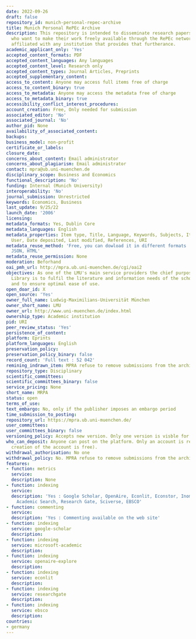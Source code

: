 ```yaml
---
date: 2022-09-26
draft: false
repository_id: munich-personal-repec-archive
title: Munich Personal RePEc Archive
description: This repository is intended to disseminate research papers of economists
  who want to make their work freely available through the RePEc network but are not
  affiliated with any institution that provides that furtherance.
academic_applicant_only: 'Yes'
accepted_content_formats: PDF
accepted_content_languages: Any languages
accepted_content_level: Research only
accepted_content_types: Journal Articles, Preprints
accepted_supplementary_content:
access_to_content: Anyone may access full items free of charge
access_to_content_binary: true
access_to_metadata: Anyone may access the metadata free of charge
access_to_metadata_binary: true
accessibility_conflict_interest_procedures:
account_creation: Free, Only needed for submission
associated_editor: 'No'
associated_journal: 'No'
author_pid: None
availability_of_associated_content:
backups:
business_model: non-profit
certificate_or_labels:
closure_date:
concerns_about_content: Email administrator
concerns_about_plagiarism: Email administrator
contact: mpra@ub.uni-muenchen.de
disciplinary_scope: Business and Economics
functional_description: 'No'
funding: Internal (Munich University)
interoperability: 'No'
journal_submission: Unrestricted
keywords: Economics, Business
last_update: 9/25/22
launch_date: '2006'
licensing:
metadata_formats: Yes, Dublin Core
metadata_languages: English
metadata_properties: Item type, Title, Language, Keywords, Subjects, Item ID, Depositing
  User, Date deposited, Last modified, References, URI
metadata_reuse_method: 'Free, you can dowload it in different formats : Dublin Core,
  JSON, HTML'
metadata_reuse_permission: None
moderation: Beforhand
oai_pmh_url: http://mpra.ub.uni-muenchen.de/cgi/oai2
objectives: As one of the LMU's main service providers the chief purpose of the University
  Library is to fulfil the literature and information needs of the scholarly community
  and to ensure optimal ease of use.
open_doar_id: X
open_source: 'Yes'
owner_full_name: Ludwig-Maximilians-Universität München
owner_short_name: LMU
owner_url: http://www.uni-muenchen.de/index.html
ownership_type: Academic institution
pid: URI
peer_review_status: 'Yes'
persistence_of_content:
platform: Eprints
platform_languages: English
preservation_policy:
preservation_policy_binary: false
record_count: 'Full text : 52 042'
remining_indrawn_item: MPRA refuse to remove submissions from the archive
repository_type: Disciplinary
scientific_committees:
scientific_committees_binary: false
service_pricing: None
short_name: MRPA
status: open
terms_of_use:
text_embargo: No, only if the publisher imposes an embargo period
time_submission_to_posting:
repository_url: https://mpra.ub.uni-muenchen.de/
user_committees:
user_committees_binary: false
versioning_policy: Accepts new version. Only one version is visble for readers
who_can_deposit: Anyone can post on the platform. Only an account is required ( The
  creation of the account is free).
withdrawal_authorisation: No one
withdrawal_policy: No. MPRA refuse to remove submissions from the archive
features:
- function: metrics
  service:
  description: None
- function: indexing
  service:
  description: 'Yes : Google Scholar, OpenAire, Econlit, Econstor, Inomics, Microsoft
    Academic Search, Research Gate, Sciverse, EBSCO'
- function: commenting
  service:
  description: 'Yes : Commenting available on the web site'
- function: indexing
  service: google-scholar
  description:
- function: indexing
  service: microsoft-academic
  description:
- function: indexing
  service: openaire-explore
  description:
- function: indexing
  service: econlit
  description:
- function: indexing
  service: researchgate
  description:
- function: indexing
  service: ebsco
  description:
countries:
- germany
---
```



